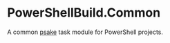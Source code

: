 # PowerShellBuild.Common

A common [psake](https://github.com/psake/psake) task module for PowerShell projects.